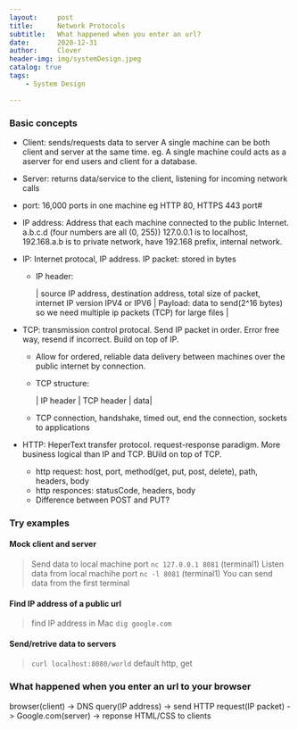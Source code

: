 ```yaml
---
layout:     post
title:      Network Protocols
subtitle:   What happened when you enter an url?
date:       2020-12-31
author:     Clover
header-img: img/systemDesign.jpeg
catalog: true
tags:
    - System Design

---
```


### Basic concepts
- Client: sends/requests data to server
    A single machine can be both client and server at the same time. eg. A single machine could acts as a aserver for end users and client for a database.
- Server: returns data/service to the client, listening for incoming network calls
- port: 16,000 ports in one machine eg HTTP 80, HTTPS 443 port#
- IP address: Address that each machine connected to the public Internet. a.b.c.d (four numbers are all (0, 255))
    127.0.0.1 is to localhost, 192.168.a.b is to private network, have 192.168 prefix, internal network.

- IP: Internet protocal, IP address. IP packet: stored in bytes

  - IP header: 
    
    | source IP address, destination address, total size of packet, internet IP version IPV4 or IPV6 | Payload: data to send(2^16 bytes) so we need multiple ip packets (TCP) for large files |
  
- TCP: transmission control protocal. Send IP packet in order. Error free way, resend if incorrect.  Build on top  of IP.
  - Allow for ordered, reliable data delivery between machines over the public internet by connection.
  - TCP structure: 
        
    | IP header | TCP header | data|
        
  - TCP connection, handshake, timed out, end the connection, sockets to applications
  
- HTTP: HeperText transfer protocol. request-response paradigm. More business logical than IP and TCP. BUild on top of TCP.
  - http request: host, port, method(get, put, post, delete), path, headers, body
  - http responces: statusCode, headers, body
  - Difference between POST and PUT?
  


### Try examples
#### Mock client and server
> Send data to local machine port `nc 127.0.0.1 8081` (terminal1)
> Listen data from local machihe  port `nc -l 8081` (terminal1)
> You can send data from the first terminal

#### Find IP address of a public url
> find IP address in Mac `dig google.com`

#### Send/retrive data to servers
> `curl localhost:8080/world` 
> default http, get


### What happened when you enter an url to your browser
browser(client) -> DNS query(IP address) -> send HTTP request(IP packet) -> Google.com(server) -> reponse HTML/CSS to clients



